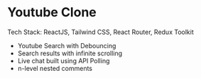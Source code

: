 # Youtube Clone

Tech Stack: ReactJS, Tailwind CSS, React Router, Redux Toolkit

- Youtube Search with Debouncing
- Search results with infinite scrolling
- Live chat built using API Polling
- n-level nested comments
